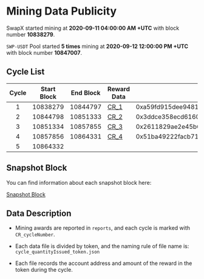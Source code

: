 # Mining Data Publicity 

SwapX started mining at **2020-09-11 04:00:00 AM +UTC** with block number **10838279**.

`SWP-USDT` Pool started **5 times** mining at **2020-09-12 12:00:00 PM +UTC** with block number **10847007**.



## Cycle List

| Cycle | Start Block | End Block | Reward Data | Tree Root |
| :-: | - | - | - | - |
| 1 | 10838279 | 10844797 | [CR_1](reports/CR_1) | 0xa59fd915dee94812ef0828e6494095df8ff1eece87ada1e85ae15a51c061c9d0 |
| 2 | 10844798 | 10851333 | [CR_2](reports/CR_2) | 0x3ddce358ecd6160fbb30a16230100be4d884e839ba4cde64129b2c19f2a892f2 |
| 3 | 10851334 | 10857855 | [CR_3](reports/CR_3) | 0x2611829ae2e45b60c4adc0299b07f45237ac82b17522c5786da78001b9616e73 |
| 4 | 10857856 | 10864331 | [CR_4](reports/CR_4) | 0x51ba49222facb712d52e1b14b52475eb5f8a9345f7fc0aa7fa1f1eb898ffeb91 |
| 5 | 10864332 |  |  |  |




##  Snapshot Block

You can find information about each snapshot block here:

[Snapshot Block](snapshot.json)



## Data Description

- Mining awards are reported in `reports`, and each cycle is marked with `CR_cycleNumber`.

- Each data file is divided by token, and the naming rule of file name is: `cycle_quantityIssued_token.json` 

- Each file records the account address and amount of the reward in the token during the cycle.